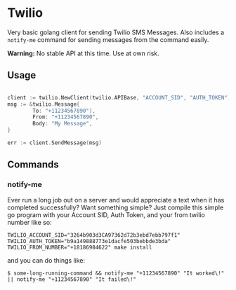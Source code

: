 # Twilio

Very basic golang client for sending Twilio SMS Messages. Also includes a
`notify-me` command for sending messages from the command easily.

**Warning:** No stable API at this time. Use at own risk.

## Usage

```go

client := twilio.NewClient(twilio.APIBase, "ACCOUNT_SID", "AUTH_TOKEN")
msg := &twilio.Message{
        To: "+11234567890"),
        From: "+11234567890",
        Body: "My Message",
}

err := client.SendMessage(msg)
```

## Commands

### notify-me

Ever run a long job out on a server and would appreciate a text when it has
completed successfully? Want something simple? Just compile this simple go
program with your Account SID, Auth Token, and your from twilio number like so:

```
TWILIO_ACCOUNT_SID="3264b903d3CA97362d72b3ebd7ebb797f1" TWILIO_AUTH_TOKEN="b9a149888773e1dacfe503bebbde3bda" TWILIO_FROM_NUMBER="+18186984622" make install
```

and you can do things like:

```
$ some-long-running-command && notify-me "+11234567890" "It worked\!" || notify-me "+11234567890" "It failed\!"
```